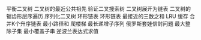 平衡二叉树
二叉树的最近公共祖先
验证二叉搜索树
二叉树展开为链表
二叉树的锯齿形层序遍历
序列化二叉树
环形链表
环形链表
最接近的三数之和
LRU 缓存
合并K个升序链表
最小路径和
 爬楼梯
 最长递增子序列
 俄罗斯套娃信封问题
 最大整除子集
 最小覆盖子串
 逆波兰表达式求值
